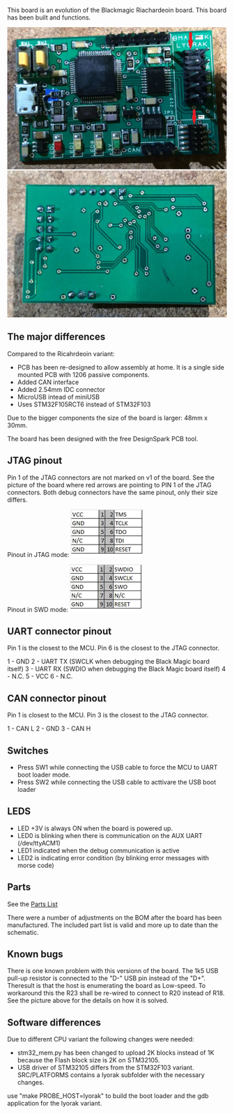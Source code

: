 This board is an evolution of the Blackmagic Riachardeoin board. This board has been built
and functions.

![Blackmagic lyorak PCB front](lyorak_front.jpg "Blackmagic lyorak PCB front")
![Blackmagic lyorak PCB bottom](lyorak_bottom.jpg "Blackmagic lyorak PCB bottom")

## The major differences

Compared to the Ricahrdeoin variant:
* PCB has been re-designed to allow assembly at home. It is a single side mounted PCB with 1206 passive components.
* Added CAN interface
* Added 2.54mm IDC connector
* MicroUSB intead of miniUSB
* Uses STM32F105RCT6 instead of STM32F103

Due to the bigger components the size of the board is larger: 48mm x 30mm.

The board has been designed with the free DesignSpark PCB tool.

## JTAG pinout

Pin 1 of the JTAG connectors are not marked on v1 of the board. See the picture of the board where red arrows are pointing to PIN 1 of the JTAG connectors.
Both debug connectors have the same pinout, only their size differs.

Pinout in JTAG mode:
![Blackmagic lyorak JTAG pinout](jtag_jtag.jpg "JTAG pinout")

Pinout in SWD mode:
![Blackmagic lyorak SWD pinout](jtag_swd.jpg "SWD pinout")

## UART connector pinout

Pin 1 is the closest to the MCU. Pin 6 is the closest to the JTAG connector.

1 - GND
2 - UART TX (SWCLK when debugging the Black Magic board itself)
3 - UART RX (SWDIO when debugging the Black Magic board itself)
4 - N.C.
5 - VCC
6 - N.C.

## CAN connector pinout

Pin 1 is closest to the MCU. Pin 3 is the closest to the JTAG connector.

1 - CAN L
2 - GND
3 - CAN H

## Switches

* Press SW1 while connecting the USB cable to force the MCU to UART boot loader mode.
* Press SW2 while connecting the USB cable to acttivare the USB boot loader

## LEDS

* LED +3V is always ON when the board is powered up.
* LED0 is blinking when there is communication on the AUX UART (/dev/ttyACM1)
* LED1 indicated when the debug communication is active
* LED2 is indicating error condition (by blinking error messages with morse code)

## Parts

See the [Parts List](Parts.md)

There were a number of adjustments on the BOM after the board has been manufactured. The included part list is valid and more up to date than the schematic.

## Known bugs

There is one known problem with this versionn of the board. The 1k5 USB pull-up resistor is connected to the "D-" USB pin 
instead of the "D+". Theresult is that the host is enumerating the board as Low-speed. To workaround this the R23 
shall be re-wired to connect to R20 instead of R18. See the picture above for the details on how it is solved.

## Software differences

Due to different CPU variant the following changes were needed:

* stm32_mem.py has been changed to upload 2K blocks instead of 1K because the Flash block size is 2K on STM32105.
* USB driver of STM32105 differs from the STM32F103 variant. SRC/PLATFORMS contains a lyorak subfolder with the necessary changes.

use "make PROBE_HOST=lyorak" to build the boot loader and the gdb application for the lyorak variant.


